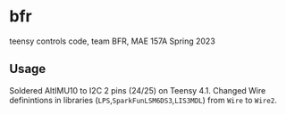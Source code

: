 # bfr
 teensy controls code, team BFR, MAE 157A Spring 2023

## Usage
Soldered AltIMU10 to I2C 2 pins (24/25) on Teensy 4.1. Changed Wire definintions in libraries (`LPS`,`SparkFunLSM6DS3`,`LIS3MDL`) from `Wire` to `Wire2`.
